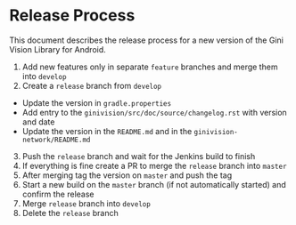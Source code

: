 # Release Process

This document describes the release process for a new version of the Gini Vision Library for Android.

1. Add new features only in separate `feature` branches and merge them into `develop`
2. Create a `release` branch from `develop`
  * Update the version in `gradle.properties`
  * Add entry to the `ginivision/src/doc/source/changelog.rst` with version and date
  * Update the version in the `README.md` and in the `ginivision-network/README.md`
3. Push the `release` branch and wait for the Jenkins build to finish
4. If everything is fine create a PR to merge the `release` branch into `master`
5. After merging tag the version on `master` and push the tag
6. Start a new build on the `master` branch (if not automatically started) and confirm the release
7. Merge `release` branch into `develop`
8. Delete the `release` branch